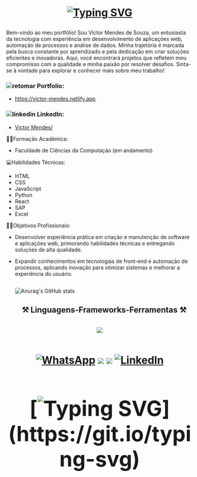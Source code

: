 <h1 align="center">
  
[![Typing SVG](https://readme-typing-svg.herokuapp.com?font=Fira+Code&pause=1000&color=7638F7&random=false&width=435&lines=Ol%C3%A1%2C+tudo+bem%3F)](https://git.io/typing-svg)</h1>

Bem-vindo ao meu portfólio! Sou Victor Mendes de Souza, um entusiasta da tecnologia com experiência em desenvolvimento de aplicações web, automação de processos e análise de dados. Minha trajetória é marcada pela busca constante por aprendizado e pela dedicação em criar soluções eficientes e inovadoras. Aqui, você encontrará projetos que refletem meu compromisso com a qualidade e minha paixão por resolver desafios. Sinta-se à vontade para explorar e conhecer mais sobre meu trabalho!

### ![retomar](https://github.com/user-attachments/assets/da6450dd-bc45-420f-9b01-f311f49231c9) Portfolio:
*  https://victor-mendes.netlify.app
  
### ![linkedin](https://github.com/user-attachments/assets/f2f9aaf7-816a-4d06-8e85-454c58bc9c3e) LinkedIn:
*  [Victor Mendes/](https://www.linkedin.com/in/victor-mendes-de-souza-728270234/)

👨‍🎓Formação Acadêmica:

- Faculdade de Ciências da Computação (em andamento)

💻Habilidades Técnicas:

- HTML
- CSS
- JavaScript
- Python
- React
- SAP
- Excel

🧑‍💻Objetivos Profissionais:

- Desenvolver experiência prática em criação e manutenção de software e aplicações web, primorando habilidades técnicas e entregando soluções de alta qualidade.
- Expandir conhecimentos em tecnologias de front-end e automação de processos, aplicando inovação para otimizar sistemas e melhorar a experiência do usuário.

  ##
  ![Anurag's GitHub stats](https://github-readme-stats.vercel.app/api?username=VictorrMendes&theme=aura&show_icons=true)
  ##

  <h2 align="center" >⚒️ Linguagens-Frameworks-Ferramentas ⚒️</h2>
<br>
<div align="center" >
  <img src="https://skillicons.dev/icons?i=javascript,react,html,css,vscode,github,figma,git" />
</div>

   <br/>
   
 <h1 align="Center">
<div> 
  
  [![WhatsApp](https://img.shields.io/badge/WhatsApp-25D366?style=for-the-badge&logo=whatsapp&logoColor=white)](https://api.whatsapp.com/send?phone=5531998186472)
  <a href="https://instagram.com/victor_mendes_of" target="_blank"><img src="https://img.shields.io/badge/-Instagram-%23E4405F?style=for-the-badge&logo=instagram&logoColor=white" target="_blank"></a>
  <a href = "mailto:victo.mendes.souza@gmail.com"><img src="https://img.shields.io/badge/-Gmail-%23333?style=for-the-badge&logo=gmail&logoColor=white" target="_blank"></a>
[![LinkedIn](https://img.shields.io/badge/LinkedIn-0077B5?style=for-the-badge&logo=linkedin&logoColor=white)](https://www.linkedin.com/in/victor-mendes-de-souza-728270234/)

  </div>
  


<div>

<h1 align="Center">
  
  [![Typing SVG](https://readme-typing-svg.herokuapp.com?font=Fira+Code&pause=1000&color=7638F7&random=false&width=435&lines=Obrigado+pela+aten%C3%A7%C3%A3o+!)](https://git.io/typing-svg)

 </div>
